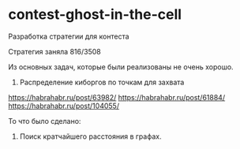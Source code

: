 # contest-ghost-in-the-cell
Разработка стратегии для контеста

Стратегия заняла 816/3508

Из основных задач, которые были реализованы не очень хорошо.

1. Распределение киборгов по точкам для захвата

https://habrahabr.ru/post/63982/
https://habrahabr.ru/post/61884/
https://habrahabr.ru/post/104055/

То что было сделано:
1. Поиск кратчайшего расстояния в графах.
